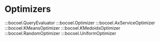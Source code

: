 # Optimizers

:::bocoel.QueryEvaluator
:::bocoel.Optimizer
:::bocoel.AxServiceOptimizer
:::bocoel.KMeansOptimizer
:::bocoel.KMedoidsOptimizer
:::bocoel.RandomOptimizer
:::bocoel.UniformOptimizer
